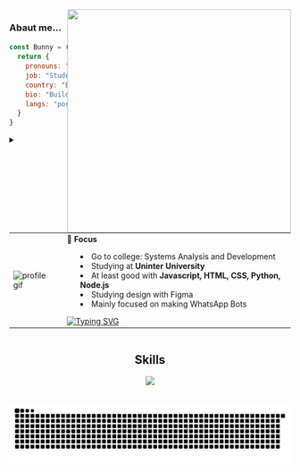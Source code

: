 <img src="https://count.getloli.com/get/@:BunnyGhost?theme=rule34" align="right" width="400" height="400">



### Abaut me...   
```js
const Bunny = () => {
  return {
    pronouns: "He" | "Him",
    job: "Student / ADM",
    country: "Brazil",
    bio: "Building, breaking, learning, and repeating 🔁",
    langs: "portuguese, english and russian"
  }
}
```

<details>
  <summary>
    <table>
      <tr>
        <td>
          <img src="https://www.icegif.com/wp-content/uploads/2023/12/icegif-224.gif" alt="profile gif" width="120">
        </td>
        <td style="padding-left: 15px; vertical-align: top;">
          <strong>🎯 Focus</strong><br>
          <ul>
            <li>Go to college: Systems Analysis and Development</li>
            <li>Studying at <strong>Uninter University</strong></li>
            <li>At least good with <strong>Javascript, HTML, CSS, Python, Node.js</strong></li>
            <li>Studying design with Figma</li>
            <li>Mainly focused on making WhatsApp Bots</li>
          </ul>
          <a href="https://git.io/typing-svg">
            <img src="https://readme-typing-svg.herokuapp.com?font=Fira+Code&pause=1000&color=3A2CF7E1&center=true&vCenter=true&width=435&lines=Fallow+me+" alt="Typing SVG">
          </a>
        </td>
      </tr>
    </table>
  </summary>
</details>





  <h2 align="center">Skills </h2>


<p align="center">
  <a href="https://skillicons.dev">
    <img src="https://skillicons.dev/icons?i=html,git,css,js,python" />
  </a>
</p>


   
  
  ##
 
<div> 
  
  ![Snake animation](https://github.com/BunnyGhost/BunnyGhost/blob/output/github-contribution-grid-snake.svg)
 
</div>
